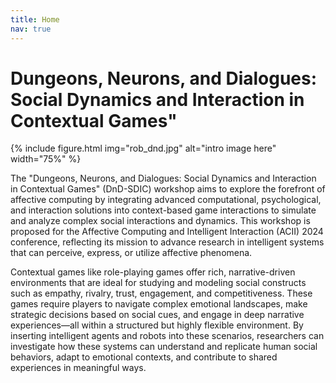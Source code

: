 ```yaml
---
title: Home
nav: true
---
```


# Dungeons, Neurons, and Dialogues: Social Dynamics and Interaction in Contextual Games"

{% include figure.html img="rob_dnd.jpg" alt="intro image here" width="75%" %}

The "Dungeons, Neurons, and Dialogues: Social Dynamics and Interaction in Contextual Games" (DnD-SDIC) workshop aims to explore the forefront of affective computing by integrating advanced computational, psychological, and interaction solutions into context-based game interactions to simulate and analyze complex social interactions and dynamics. This workshop is proposed for the Affective Computing and Intelligent Interaction (ACII) 2024 conference, reflecting its mission to advance research in intelligent systems that can perceive, express, or utilize affective phenomena.

Contextual games like role-playing games offer rich, narrative-driven environments that are ideal for studying and modeling social constructs such as empathy, rivalry, trust, engagement, and competitiveness. These games require players to navigate complex emotional landscapes, make strategic decisions based on social cues, and engage in deep narrative experiences—all within a structured but highly flexible environment. By inserting intelligent agents and robots into these scenarios, researchers can investigate how these systems can understand and replicate human social behaviors, adapt to emotional contexts, and contribute to shared experiences in meaningful ways.
